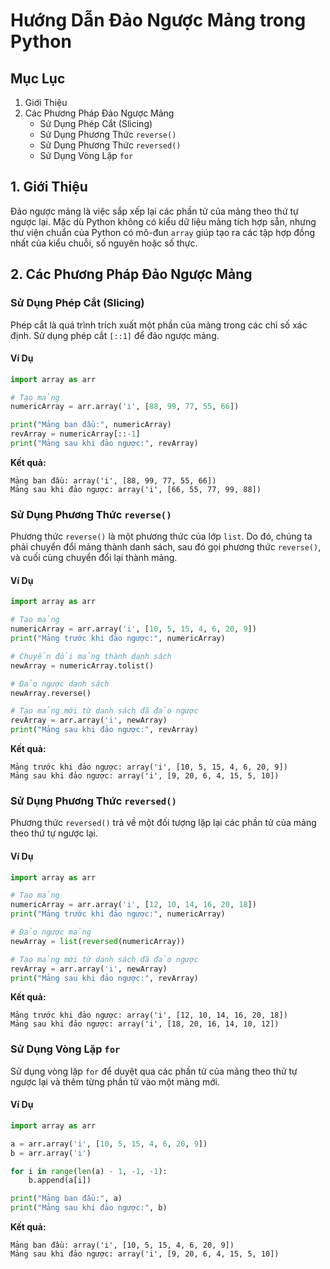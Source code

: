 # Hướng Dẫn Đảo Ngược Mảng trong Python

## Mục Lục
1. Giới Thiệu
2. Các Phương Pháp Đảo Ngược Mảng
   - Sử Dụng Phép Cắt (Slicing)
   - Sử Dụng Phương Thức `reverse()`
   - Sử Dụng Phương Thức `reversed()`
   - Sử Dụng Vòng Lặp `for`

## 1. Giới Thiệu
Đảo ngược mảng là việc sắp xếp lại các phần tử của mảng theo thứ tự ngược lại. Mặc dù Python không có kiểu dữ liệu mảng tích hợp sẵn, nhưng thư viện chuẩn của Python có mô-đun `array` giúp tạo ra các tập hợp đồng nhất của kiểu chuỗi, số nguyên hoặc số thực.

## 2. Các Phương Pháp Đảo Ngược Mảng

### Sử Dụng Phép Cắt (Slicing)
Phép cắt là quá trình trích xuất một phần của mảng trong các chỉ số xác định. Sử dụng phép cắt `[::1]` để đảo ngược mảng.

#### Ví Dụ
```python
import array as arr

# Tạo mảng
numericArray = arr.array('i', [88, 99, 77, 55, 66])

print("Mảng ban đầu:", numericArray)
revArray = numericArray[::-1]
print("Mảng sau khi đảo ngược:", revArray)
```
**Kết quả:**
```
Mảng ban đầu: array('i', [88, 99, 77, 55, 66])
Mảng sau khi đảo ngược: array('i', [66, 55, 77, 99, 88])
```

### Sử Dụng Phương Thức `reverse()`
Phương thức `reverse()` là một phương thức của lớp `list`. Do đó, chúng ta phải chuyển đổi mảng thành danh sách, sau đó gọi phương thức `reverse()`, và cuối cùng chuyển đổi lại thành mảng.

#### Ví Dụ
```python
import array as arr

# Tạo mảng
numericArray = arr.array('i', [10, 5, 15, 4, 6, 20, 9])
print("Mảng trước khi đảo ngược:", numericArray)

# Chuyển đổi mảng thành danh sách
newArray = numericArray.tolist()

# Đảo ngược danh sách
newArray.reverse()

# Tạo mảng mới từ danh sách đã đảo ngược
revArray = arr.array('i', newArray)
print("Mảng sau khi đảo ngược:", revArray)
```
**Kết quả:**
```
Mảng trước khi đảo ngược: array('i', [10, 5, 15, 4, 6, 20, 9])
Mảng sau khi đảo ngược: array('i', [9, 20, 6, 4, 15, 5, 10])
```

### Sử Dụng Phương Thức `reversed()`
Phương thức `reversed()` trả về một đối tượng lặp lại các phần tử của mảng theo thứ tự ngược lại.

#### Ví Dụ
```python
import array as arr

# Tạo mảng
numericArray = arr.array('i', [12, 10, 14, 16, 20, 18])
print("Mảng trước khi đảo ngược:", numericArray)

# Đảo ngược mảng
newArray = list(reversed(numericArray))

# Tạo mảng mới từ danh sách đã đảo ngược
revArray = arr.array('i', newArray)
print("Mảng sau khi đảo ngược:", revArray)
```
**Kết quả:**
```
Mảng trước khi đảo ngược: array('i', [12, 10, 14, 16, 20, 18])
Mảng sau khi đảo ngược: array('i', [18, 20, 16, 14, 10, 12])
```

### Sử Dụng Vòng Lặp `for`
Sử dụng vòng lặp `for` để duyệt qua các phần tử của mảng theo thứ tự ngược lại và thêm từng phần tử vào một mảng mới.

#### Ví Dụ
```python
import array as arr

a = arr.array('i', [10, 5, 15, 4, 6, 20, 9])
b = arr.array('i')

for i in range(len(a) - 1, -1, -1):
    b.append(a[i])

print("Mảng ban đầu:", a)
print("Mảng sau khi đảo ngược:", b)
```
**Kết quả:**
```
Mảng ban đầu: array('i', [10, 5, 15, 4, 6, 20, 9])
Mảng sau khi đảo ngược: array('i', [9, 20, 6, 4, 15, 5, 10])
```

